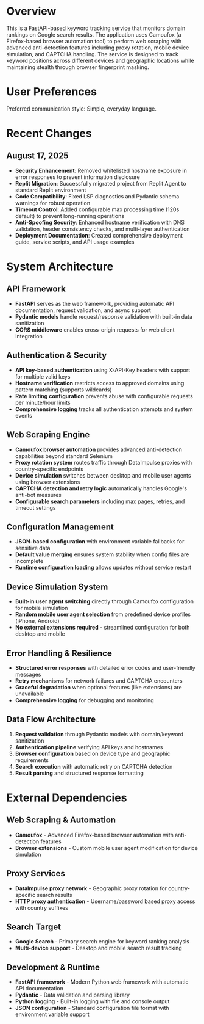 # Overview

This is a FastAPI-based keyword tracking service that monitors domain rankings on Google search results. The application uses Camoufox (a Firefox-based browser automation tool) to perform web scraping with advanced anti-detection features including proxy rotation, mobile device simulation, and CAPTCHA handling. The service is designed to track keyword positions across different devices and geographic locations while maintaining stealth through browser fingerprint masking.

# User Preferences

Preferred communication style: Simple, everyday language.

# Recent Changes

## August 17, 2025
- **Security Enhancement**: Removed whitelisted hostname exposure in error responses to prevent information disclosure
- **Replit Migration**: Successfully migrated project from Replit Agent to standard Replit environment
- **Code Compatibility**: Fixed LSP diagnostics and Pydantic schema warnings for robust operation
- **Timeout Control**: Added configurable max processing time (120s default) to prevent long-running operations
- **Anti-Spoofing Security**: Enhanced hostname verification with DNS validation, header consistency checks, and multi-layer authentication
- **Deployment Documentation**: Created comprehensive deployment guide, service scripts, and API usage examples

# System Architecture

## API Framework
- **FastAPI** serves as the web framework, providing automatic API documentation, request validation, and async support
- **Pydantic models** handle request/response validation with built-in data sanitization
- **CORS middleware** enables cross-origin requests for web client integration

## Authentication & Security
- **API key-based authentication** using X-API-Key headers with support for multiple valid keys
- **Hostname verification** restricts access to approved domains using pattern matching (supports wildcards)
- **Rate limiting configuration** prevents abuse with configurable requests per minute/hour limits
- **Comprehensive logging** tracks all authentication attempts and system events

## Web Scraping Engine
- **Camoufox browser automation** provides advanced anti-detection capabilities beyond standard Selenium
- **Proxy rotation system** routes traffic through DataImpulse proxies with country-specific endpoints
- **Device simulation** switches between desktop and mobile user agents using browser extensions
- **CAPTCHA detection and retry logic** automatically handles Google's anti-bot measures
- **Configurable search parameters** including max pages, retries, and timeout settings

## Configuration Management
- **JSON-based configuration** with environment variable fallbacks for sensitive data
- **Default value merging** ensures system stability when config files are incomplete
- **Runtime configuration loading** allows updates without service restart

## Device Simulation System
- **Built-in user agent switching** directly through Camoufox configuration for mobile simulation
- **Random mobile user agent selection** from predefined device profiles (iPhone, Android)
- **No external extensions required** - streamlined configuration for both desktop and mobile

## Error Handling & Resilience
- **Structured error responses** with detailed error codes and user-friendly messages
- **Retry mechanisms** for network failures and CAPTCHA encounters
- **Graceful degradation** when optional features (like extensions) are unavailable
- **Comprehensive logging** for debugging and monitoring

## Data Flow Architecture
1. **Request validation** through Pydantic models with domain/keyword sanitization
2. **Authentication pipeline** verifying API keys and hostnames
3. **Browser configuration** based on device type and geographic requirements
4. **Search execution** with automatic retry on CAPTCHA detection
5. **Result parsing** and structured response formatting

# External Dependencies

## Web Scraping & Automation
- **Camoufox** - Advanced Firefox-based browser automation with anti-detection features
- **Browser extensions** - Custom mobile user agent modification for device simulation

## Proxy Services
- **DataImpulse proxy network** - Geographic proxy rotation for country-specific search results
- **HTTP proxy authentication** - Username/password based proxy access with country suffixes

## Search Target
- **Google Search** - Primary search engine for keyword ranking analysis
- **Multi-device support** - Desktop and mobile search result tracking

## Development & Runtime
- **FastAPI framework** - Modern Python web framework with automatic API documentation
- **Pydantic** - Data validation and parsing library
- **Python logging** - Built-in logging with file and console output
- **JSON configuration** - Standard configuration file format with environment variable support